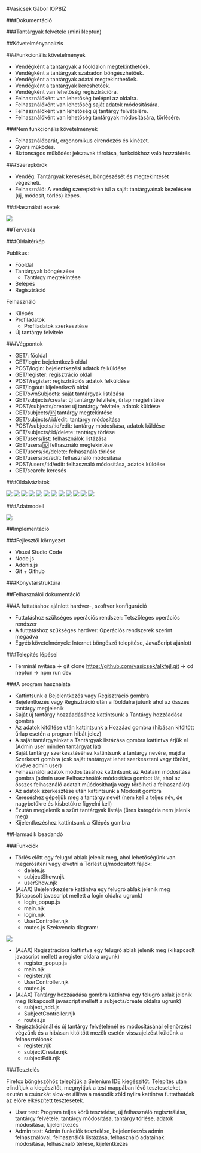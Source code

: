 #Vasicsek Gábor IOP8IZ

###Dokumentáció

###Tantárgyak felvétele (mini Neptun)

##Követelményanalízis

###Funkcionális követelmények

- Vendégként a tantárgyak a főoldalon megtekinthetőek.
- Vendégként a tantárgyak szabadon böngészhetőek.
- Vendégként a tantárgyak adatai megtekinthetőek.
- Vendégként a tantárgyak kereshetőek.
- Vendégként van lehetőség regisztrációra.
- Felhasználóként van lehetőség belépni az oldalra.
- Felhasználóként van lehetőség saját adatok módosítására.
- Felhasználóként van lehetőség új tantárgy felvételére.
- Felhasználóként van lehetőség tantárgyak módosítására, törlésére.

###Nem funkcionális követelmények

- Felhasználóbarát, ergonomikus elrendezés és kinézet.
- Gyors működés.
- Biztonságos működés: jelszavak tárolása, funkciókhoz való hozzáférés.

###Szerepkörök

- Vendég: Tantárgyak keresését, böngészését és megtekintését végezheti.
- Felhasználó: A vendég szerepkörén túl a saját tantárgyainak kezelésére (új, módosít, törlés) képes.

###Használati esetek

![](docs/images/alkfejlusecasediagram.png)

##Tervezés

###Oldaltérkép

Publikus:

- Főoldal
- Tantárgyak böngészése
    + Tantárgy megtekintése
- Belépés
- Regisztráció

Felhasználó

- Kilépés
- Profiladatok
    + Profiladatok szerkesztése
- Új tantárgy felvitele

###Végpontok

- GET/: főoldal
- GET/login: bejelentkező oldal
- POST/login: bejelentkezési adatok felküldése
- GET/register: regisztráció oldal
- POST/register: regisztrációs adatok felküldése
- GET/logout: kijelentkező oldal
- GET/ownSubjects: saját tantárgyak listázása
- GET/subjects/create: új tantárgy felvitele, űrlap megjelnítése
- POST/subjects/create: új tantárgy felvitele, adatok küldése
- GET/subjects/:id: tantárgy megtekintése
- GET/subjects/:id/edit: tantárgy módosítása
- POST/subjects/:id/edit: tantárgy módosítása, adatok küldése
- GET/subjects/:id/delete: tantárgy törlése
- GET/users/list: felhasználók listázása
- GET/users/:id: felhasználó megtekintése
- GET/users/:id/delete: felhasználó törlése
- GET/users/:id/edit: felhasználó módosítása
- POST/users/:id/edit: felhasználó módosítása, adatok küldése
- GET/search: keresés

###Oldalvázlatok

![](docs/images/fooldal.PNG)
![](docs/images/bejelentkezes.PNG)
![](docs/images/regisztracio.PNG)
![](docs/images/fooldal2.PNG)
![](docs/images/felvesz.PNG)
![](docs/images/megtekint.PNG)
![](docs/images/szerkeszt.PNG)
![](docs/images/fooldal3.PNG)
![](docs/images/felhasznalok.PNG)
![](docs/images/felhasznalomegtekint.PNG)
![](docs/images/felhasznaloszerkeszt.PNG)
![](docs/images/keres.PNG)

###Adatmodell

![](docs/images/alkfejlmodell.png)

##Implementáció

###Fejlesztői környezet

- Visual Studio Code
- Node.js
- Adonis.js
- Git + Github

###Könyvtárstruktúra

##Felhasználói dokumentáció

###A futtatáshoz ajánlott hardver-, szoftver konfiguráció

- Futtatáshoz szükséges operációs rendszer: Tetszőleges operációs rendszer
- A futtatáshoz szükséges hardver: Operációs rendszerek szerint megadva
- Egyéb követelmények: Internet böngésző telepítése, JavaScript ajánlott

###Telepítés lépései

- Terminál nyitása -> git clone https://github.com/vasicsek/alkfejl.git -> cd neptun -> npm run dev

###A program használata

- Kattintsunk a Bejelentkezés vagy Regisztráció gombra
- Bejelentkezés vagy Regisztráció után a főoldalra jutunk ahol az összes tantárgy megjelenik
- Saját új tantárgy hozzáadásához kattintsunk a Tantárgy hozzáadása gombra
- Az adatok kitöltése után kattintsunk a Hozzáad gombra (hibásan kitöltött űrlap esetén a program hibát jelez)
- A saját tantárgyainkat a Tantárgyak listázása gombra kattintva érjük el (Admin user minden tantárgyat lát)
- Saját tantárgy szerkesztéséhez kattintsunk a tantárgy nevére, majd a Szerkeszt gombra (csk saját tantárgyat lehet szerkeszteni vagy törölni, kivéve admin user)
- Felhasználói adatok módosításához kattintsunk az Adataim módosítása gombra (admin user Felhaszhnálók módosítása gombot lát, ahol az összes felhasználó adatait múódosíthatja vagy törölheti a felhasználót)
- Az adatok szerkesztése után kattintsunk a Módosít gombra
- Kereséshez gépeljük meg a tantárgy nevét (nem kell a teljes név, de nagybetűkre és kisbetűkre figyelni kell)
- Ezután megjelenik a szűrt tantárgyak listája (üres kategória nem jelenik meg)
- Kijelentkezéshez kattintsunk a Kilépés gombra

##Harmadik beadandó

###Funkciók

- Törlés előtt egy felugró ablak jelenik meg, ahol lehetőségünk van megerősíteni vagy elvetni a Törlést új/módosított fájlok:
    - delete.js
    - subjectShow.njk
    - userShow.njk
- (AJAX) Bejelentkezésre kattintva egy felugró ablak jelenik meg (kikapcsolt javascript mellett a login oldalra ugrunk)
    - login_popup.js
    - main.njk
    - login.njk
    - UserController.njk
    - routes.js
Szekvencia diagram:

![](docs/images/funkcio.jpg)

- (AJAX) Regisztrációra kattintva egy felugró ablak jelenik meg (kikapcsolt javascript mellett a register oldara urgunk)
    - register_popup.js
    - main.njk
    - register.njk
    - UserController.njk
    - routes.js
- (AJAX) Tantárgy hozzáadása gombra kattintva egy felugró ablak jelenik meg (kikapcsolt javascript mellett a subjects/create oldalra ugrunk)
    - subject_add.js
    - SubjectController.njk
    - routes.js
- Regisztrációnál és új tantárgy felvételénél és módosításánál ellenőrzést végzünk és a hibásan kitöltött mezők esetén visszajelzést küldünk a felhasználónak
    - register.njk
    - subjectCreate.njk
    - subjectEdit.njk

###Tesztelés

Firefox böngészőhöz telepítjük a Selenium IDE kiegészítőt. Telepítés után elindítjuk a kiegészítőt, megnyitjuk a test mappában lévő teszteseteket, ezután a csúszkát slow-re állítva a második zöld nyilra kattintva futtathatóak az előre elkészített tesztesetek.

- User test: Program teljes körü tesztelése, új felhasználó regisztrálása, tantárgy felvétele, tantárgy módosítása, tantárgy törlése, adatok módosítása, kijelentkezés
- Admin test: Admin funkciók tesztelése, bejelentkezés admin felhasználóval, felhasználók listázása, felhasználó adatainak módosítása, felhasználó térlése, kijelentkezés
